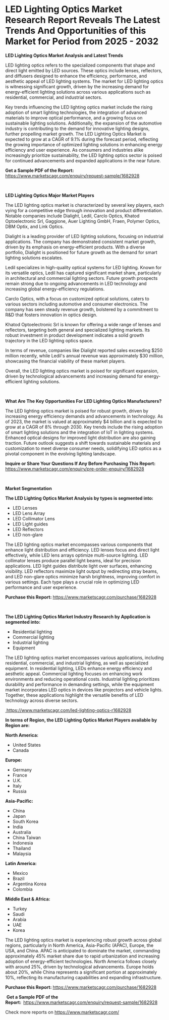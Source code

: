 <p><h1>LED Lighting Optics Market Research Report Reveals The Latest Trends And Opportunities of this Market for Period from 2025 - 2032</h1></p><p><strong>LED Lighting Optics Market Analysis and Latest Trends</strong></p>
<p><p>LED lighting optics refers to the specialized components that shape and direct light emitted by LED sources. These optics include lenses, reflectors, and diffusers designed to enhance the efficiency, performance, and aesthetic appeal of LED lighting systems. The market for LED lighting optics is witnessing significant growth, driven by the increasing demand for energy-efficient lighting solutions across various applications such as residential, commercial, and industrial sectors.</p><p>Key trends influencing the LED lighting optics market include the rising adoption of smart lighting technologies, the integration of advanced materials to improve optical performance, and a growing focus on sustainable lighting solutions. Additionally, the expansion of the automotive industry is contributing to the demand for innovative lighting designs, further propelling market growth. The LED Lighting Optics Market is expected to grow at a CAGR of 9.1% during the forecast period, reflecting the growing importance of optimized lighting solutions in enhancing energy efficiency and user experience. As consumers and industries alike increasingly prioritize sustainability, the LED lighting optics sector is poised for continued advancements and expanded applications in the near future.</p></p>
<p><strong>Get a Sample PDF of the Report:&nbsp;</strong> <a href="https://www.marketscagr.com/enquiry/request-sample/1682928?utm_campaign=2648&utm_medium=2&utm_source=Github&utm_content=ia&utm_term=26032025&utm_id=led-lighting-optics">https://www.marketscagr.com/enquiry/request-sample/1682928</a></p>
<p>&nbsp;</p>
<p><strong>LED Lighting Optics Major Market Players</strong></p>
<p><p>The LED lighting optics market is characterized by several key players, each vying for a competitive edge through innovation and product differentiation. Notable companies include Dialight, Ledil, Carclo Optics, Khatod Optoelectronic Srl, Gaggione, Auer Lighting GmbH, Fraen, Polymer Optics, DBM Optix, and Link Optics.</p><p>Dialight is a leading provider of LED lighting solutions, focusing on industrial applications. The company has demonstrated consistent market growth, driven by its emphasis on energy-efficient products. With a diverse portfolio, Dialight is positioned for future growth as the demand for smart lighting solutions escalates.</p><p>Ledil specializes in high-quality optical systems for LED lighting. Known for its versatile optics, Ledil has captured significant market share, particularly in architectural and commercial lighting sectors. Future growth prospects remain strong due to ongoing advancements in LED technology and increasing global energy-efficiency regulations.</p><p>Carclo Optics, with a focus on customized optical solutions, caters to various sectors including automotive and consumer electronics. The company has seen steady revenue growth, bolstered by a commitment to R&D that fosters innovation in optics design.</p><p>Khatod Optoelectronic Srl is known for offering a wide range of lenses and reflectors, targeting both general and specialized lighting markets. Its robust investment in product development indicates a solid growth trajectory in the LED lighting optics space.</p><p>In terms of revenue, companies like Dialight reported sales exceeding $250 million recently, while Ledil's annual revenue was approximately $30 million, showcasing the financial viability of these market players. </p><p>Overall, the LED lighting optics market is poised for significant expansion, driven by technological advancements and increasing demand for energy-efficient lighting solutions.</p></p>
<p>&nbsp;</p>
<p><strong>What Are The Key Opportunities For LED Lighting Optics Manufacturers?</strong></p>
<p><p>The LED lighting optics market is poised for robust growth, driven by increasing energy efficiency demands and advancements in technology. As of 2023, the market is valued at approximately $4 billion and is expected to grow at a CAGR of 8% through 2030. Key trends include the rising adoption of smart lighting solutions and the integration of IoT in lighting systems. Enhanced optical designs for improved light distribution are also gaining traction. Future outlook suggests a shift towards sustainable materials and customization to meet diverse consumer needs, solidifying LED optics as a pivotal component in the evolving lighting landscape.</p></p>
<p><strong>Inquire or Share Your Questions If Any Before Purchasing This Report:</strong> <a href="https://www.marketscagr.com/enquiry/pre-order-enquiry/1682928?utm_campaign=2648&utm_medium=2&utm_source=Github&utm_content=ia&utm_term=26032025&utm_id=led-lighting-optics">https://www.marketscagr.com/enquiry/pre-order-enquiry/1682928</a></p>
<p>&nbsp;</p>
<p><strong>Market Segmentation</strong></p>
<p><strong>The LED Lighting Optics Market Analysis by types is segmented into:</strong></p>
<p><ul><li>LED Lenses</li><li>LED Lens Array</li><li>LED Collimator Lens</li><li>LED Light guides</li><li>LED Reflectors</li><li>LED non-glare</li></ul></p>
<p><p>The LED lighting optics market encompasses various components that enhance light distribution and efficiency. LED lenses focus and direct light effectively, while LED lens arrays optimize multi-source lighting. LED collimator lenses produce parallel light beams, ideal for precision applications. LED light guides distribute light over surfaces, enhancing visibility. LED reflectors maximize light output by redirecting stray beams, and LED non-glare optics minimize harsh brightness, improving comfort in various settings. Each type plays a crucial role in optimizing LED performance and user experience.</p></p>
<p><strong>Purchase this Report:&nbsp;</strong><a href="https://www.marketscagr.com/purchase/1682928?utm_campaign=2648&utm_medium=2&utm_source=Github&utm_content=ia&utm_term=26032025&utm_id=led-lighting-optics">https://www.marketscagr.com/purchase/1682928</a></p>
<p>&nbsp;</p>
<p><strong>The LED Lighting Optics Market Industry Research by Application is segmented into:</strong></p>
<p><ul><li>Residential lighting</li><li>Commercial lighting</li><li>Industrial lighting</li><li>Equipment</li></ul></p>
<p><p>The LED lighting optics market encompasses various applications, including residential, commercial, and industrial lighting, as well as specialized equipment. In residential lighting, LEDs enhance energy efficiency and aesthetic appeal. Commercial lighting focuses on enhancing work environments and reducing operational costs. Industrial lighting prioritizes durability and performance in demanding settings, while the equipment market incorporates LED optics in devices like projectors and vehicle lights. Together, these applications highlight the versatile benefits of LED technology across diverse sectors.</p></p>
<p><a href="https://www.marketscagr.com/led-lighting-optics-r1682928?utm_campaign=2648&utm_medium=2&utm_source=Github&utm_content=ia&utm_term=26032025&utm_id=led-lighting-optics">&nbsp;https://www.marketscagr.com/led-lighting-optics-r1682928</a></p>
<p><strong>In terms of Region, the LED Lighting Optics Market Players available by Region are:</strong></p>
<p>
    <p> <strong> North America: </strong>
        <ul>
            <li>United States</li>
            <li>Canada</li>
        </ul>
        </p> 
    <p> <strong> Europe: </strong>
        <ul>
            <li>Germany</li>
            <li>France</li>
            <li>U.K.</li>
            <li>Italy</li>
            <li>Russia</li>
        </ul>
        </p> 
    <p> <strong> Asia-Pacific: </strong>
        <ul>
            <li>China</li>
            <li>Japan</li>
            <li>South Korea</li>
            <li>India</li>
            <li>Australia</li>
            <li>China Taiwan</li>
            <li>Indonesia</li>
            <li>Thailand</li>
            <li>Malaysia</li>
        </ul>
        </p> 
    <p> <strong> Latin America: </strong>
        <ul>
            <li>Mexico</li>
            <li>Brazil</li>
            <li>Argentina Korea</li>
            <li>Colombia</li>
        </ul>
        </p> 
    <p> <strong> Middle East & Africa: </strong>
        <ul>
            <li>Turkey</li>
            <li>Saudi</li>
            <li>Arabia</li>
            <li>UAE</li>
            <li>Korea</li>
        </ul>
    </p>
    </p>
<p><p>The LED lighting optics market is experiencing robust growth across global regions, particularly in North America, Asia-Pacific (APAC), Europe, the USA, and China. APAC is anticipated to dominate the market, commanding approximately 45% market share due to rapid urbanization and increasing adoption of energy-efficient technologies. North America follows closely with around 25%, driven by technological advancements. Europe holds about 20%, while China represents a significant portion at approximately 10%, reflecting its manufacturing capabilities and expanding infrastructure.</p></p>
<p><strong>Purchase this Report: </strong><a href="https://www.marketscagr.com/purchase/1682928?utm_campaign=2648&utm_medium=2&utm_source=Github&utm_content=ia&utm_term=26032025&utm_id=led-lighting-optics">https://www.marketscagr.com/purchase/1682928</a></p>
<p>&nbsp;<strong>Get a Sample PDF of the Report:&nbsp;&nbsp;</strong><a href="https://www.marketscagr.com/enquiry/request-sample/1682928?utm_campaign=2648&utm_medium=2&utm_source=Github&utm_content=ia&utm_term=26032025&utm_id=led-lighting-optics">https://www.marketscagr.com/enquiry/request-sample/1682928</a></p>
<p><strong></strong></p>
<p>Check more reports on <a href="https://www.marketscagr.com/?utm_campaign=2648&utm_medium=2&utm_source=Github&utm_content=ia&utm_term=26032025&utm_id=led-lighting-optics">https://www.marketscagr.com/</a></p>